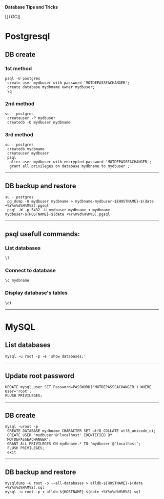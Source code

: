 **Database Tips and Tricks**

[[_TOC_]]

# Postgresql
## DB create
### 1st method
```shell
psql -U postgres
 create user mydbuser with password 'MOTDEPASSEACHANGER';
 create database mydbname owner mydbuser;
 \q
```

### 2nd method
```shell
su - postgres
 createuser -P mydbuser
 createdb -O mydbuser mydbname
```

### 3rd method
```shell
su - postgres
 createdb mydbname
 createuser mydbuser
 psql
  alter user mydbuser with encrypted password 'MOTDEPASSEACHANGER';
  grant all privileges on database mydbname to mydbuser ;
```

----

## DB backup and restore
```shell
su - postgres
 pg_dump -U mydbuser mydbname > mydbname-mydbuser-${HOSTNAME}-$(date +%Y%m%d%H%M%S).pgsql
 psql -W -p 5432 -U mydbuser mydbname < mydbname-mydbuser-${HOSTNAME}-$(date +%Y%m%d%H%M%S).pgsql 
```

----

## psql usefull commands:
### List databases
```shell
\l
```
### Connect to database
```shell
\c mydbname
```
### Display database's tables
```shell
\dt
```



----

# MySQL
## List databases
```shell
mysql -u root -p -e 'show databases;'
```

----

## Update root password
```shell
UPDATE mysql.user SET Password=PASSWORD('MOTDEPASSEACHANGER') WHERE User='root';
FLUSH PRIVILEGES;
```

----

## DB create
```shell
mysql -uroot -p
 CREATE DATABASE mydbname CHARACTER SET utf8 COLLATE utf8_unicode_ci;
 CREATE USER 'mydbuser'@'localhost' IDENTIFIED BY 'MOTDEPASSEACHANGER';
 GRANT ALL PRIVILEGES ON mydbname.* TO 'mydbuser'@'localhost';
 FLUSH PRIVILEGES;
 exit
```

----

## DB backup and restore
```shell
mysqldump -u root -p --all-databases > alldb-${HOSTNAME}-$(date +%Y%m%d%H%M%S).sql
mysql -u root -p < alldb-${HOSTNAME}-$(date +%Y%m%d%H%M%S).sql
```


